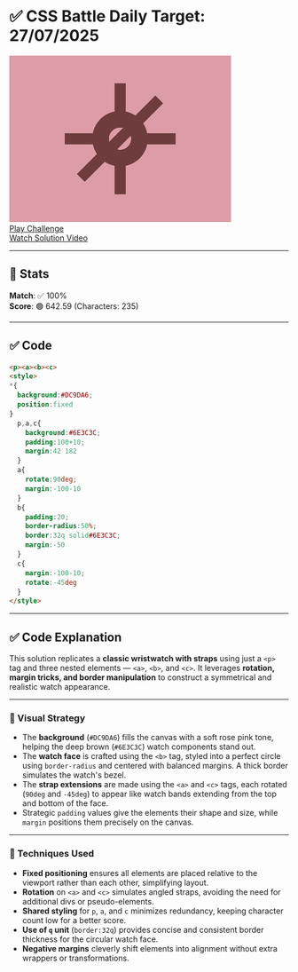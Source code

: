 # ✅ CSS Battle Daily Target: 27/07/2025

![Target](./images/27.png)  
[Play Challenge](https://cssbattle.dev/play/mgu74kr9zqCQqtm5ChaX)  
[Watch Solution Video](https://youtube.com/shorts/R5eGoU8jU_o)

---

## 🔢 Stats

**Match**: ✅ 100%  
**Score**: 🟢 642.59 (Characters: 235)

---

## ✅ Code

```html
<p><a><b><c>
<style>
*{
  background:#DC9DA6;
  position:fixed
}
  p,a,c{
    background:#6E3C3C;
    padding:100+10;
    margin:42 182
  }
  a{
    rotate:90deg;
    margin:-100-10
  }
  b{
    padding:20;
    border-radius:50%;
    border:32q solid#6E3C3C;
    margin:-50
  }
  c{
    margin:-100-10;
    rotate:-45deg
  }
</style>
```

---

## ✅ Code Explanation

This solution replicates a **classic wristwatch with straps** using just a `<p>` tag and three nested elements — `<a>`, `<b>`, and `<c>`. It leverages **rotation, margin tricks, and border manipulation** to construct a symmetrical and realistic watch appearance.

---

### 🎯 Visual Strategy

* The **background** (`#DC9DA6`) fills the canvas with a soft rose pink tone, helping the deep brown (`#6E3C3C`) watch components stand out.
* The **watch face** is crafted using the `<b>` tag, styled into a perfect circle using `border-radius` and centered with balanced margins. A thick border simulates the watch's bezel.
* The **strap extensions** are made using the `<a>` and `<c>` tags, each rotated (`90deg` and `-45deg`) to appear like watch bands extending from the top and bottom of the face.
* Strategic `padding` values give the elements their shape and size, while `margin` positions them precisely on the canvas.

---

### 🧠 Techniques Used

* **Fixed positioning** ensures all elements are placed relative to the viewport rather than each other, simplifying layout.
* **Rotation** on `<a>` and `<c>` simulates angled straps, avoiding the need for additional divs or pseudo-elements.
* **Shared styling** for `p`, `a`, and `c` minimizes redundancy, keeping character count low for a better score.
* **Use of `q` unit** (`border:32q`) provides concise and consistent border thickness for the circular watch face.
* **Negative margins** cleverly shift elements into alignment without extra wrappers or transformations.